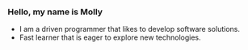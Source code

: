 ### Hello, my name is Molly
- I am a driven programmer that likes to develop software solutions.
- Fast learner that is eager to explore new technologies.

<!---
mollycaffery10/mollycaffery10 is a ✨ special ✨ repository because its `README.md` (this file) appears on your GitHub profile.
You can click the Preview link to take a look at your changes.
--->
